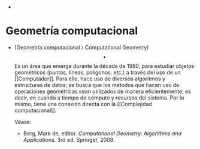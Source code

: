 -
# Geometría computacional
- (Geometría computacional / Computational Geometry) $$\bullet$$ Es un área que emerge durante la década de 1980, para estudiar objetos geométricos (puntos, líneas, polígonos, etc.) a través del uso de un [[Computador]]. Para ello, hace uso de diversos algoritmos y estructuras de datos; se busca que los métodos que hacen uso de operaciones geométricas sean utilizados de manera eficientemente, es decir, en cuando a tiempo de cómputo y recursos del sistema. Por lo mismo, tiene una conexión directa con la [[Complejidad computacional]]. 
  
  Véase:
	- Berg, Mark de, editor. _Computational Geometry: Algorithms and Applications._ 3rd ed, Springer, 2008.